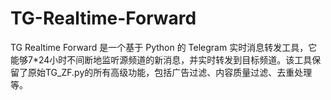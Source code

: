 # TG-Realtime-Forward
TG Realtime Forward 是一个基于 Python 的 Telegram 实时消息转发工具，它能够7*24小时不间断地监听源频道的新消息，并实时转发到目标频道。该工具保留了原始TG_ZF.py的所有高级功能，包括广告过滤、内容质量过滤、去重处理等。
